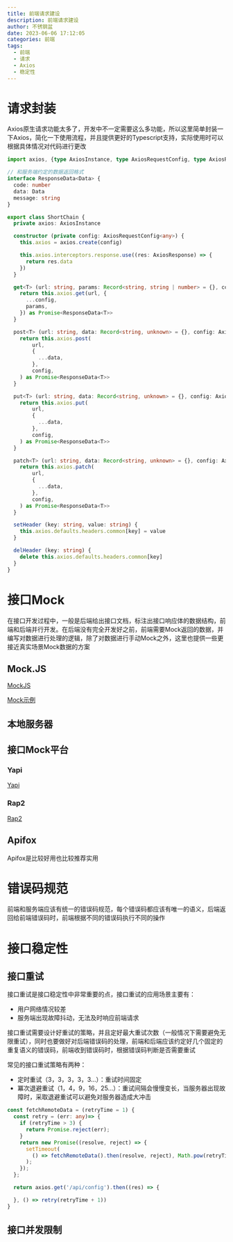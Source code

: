 ```yaml
---
title: 前端请求建设
description: 前端请求建设
author: 不锈钢盆
date: 2023-06-06 17:12:05
categories: 前端
tags:
  - 前端
  - 请求
  - Axios
  - 稳定性
---
```


# 请求封装

Axios原生请求功能太多了，开发中不一定需要这么多功能，所以这里简单封装一下Axios，简化一下使用流程，并且提供更好的Typescript支持，实际使用时可以根据具体情况对代码进行更改

```ts
import axios, {type AxiosInstance, type AxiosRequestConfig, type AxiosResponse} from 'axios'

// 和服务端约定的数据返回格式
interface ResponseData<Data> {
  code: number
  data: Data
  message: string
}

export class ShortChain {
  private axios: AxiosInstance

  constructor (private config: AxiosRequestConfig<any>) {
    this.axios = axios.create(config)

    this.axios.interceptors.response.use((res: AxiosResponse) => {
      return res.data
    })
  }

  get<T> (url: string, params: Record<string, string | number> = {}, config: AxiosRequestConfig = {}) {
    return this.axios.get(url, {
      ...config,
      params,
    }) as Promise<ResponseData<T>>
  }

  post<T> (url: string, data: Record<string, unknown> = {}, config: AxiosRequestConfig = {}) {
    return this.axios.post(
        url,
        {
          ...data,
        },
        config,
    ) as Promise<ResponseData<T>>
  }

  put<T> (url: string, data: Record<string, unknown> = {}, config: AxiosRequestConfig = {}) {
    return this.axios.put(
        url,
        {
          ...data,
        },
        config,
    ) as Promise<ResponseData<T>>
  }

  patch<T> (url: string, data: Record<string, unknown> = {}, config: AxiosRequestConfig = {}) {
    return this.axios.patch(
        url,
        {
          ...data,
        },
        config,
    ) as Promise<ResponseData<T>>
  }

  setHeader (key: string, value: string) {
    this.axios.defaults.headers.common[key] = value
  }

  delHeader (key: string) {
    delete this.axios.defaults.headers.common[key]
  }
}
```

# 接口Mock

在接口开发过程中，一般是后端给出接口文档，标注出接口响应体的数据结构，前端和后端并行开发。在后端没有完全开发好之前，前端需要Mock返回的数据，并编写对数据进行处理的逻辑，除了对数据进行手动Mock之外，这里也提供一些更接近真实场景Mock数据的方案

## Mock.JS

[MockJS](https://github.com/nuysoft/Mock)

[Mock示例](http://mockjs.com/examples.html)

## 本地服务器

## 接口Mock平台

### Yapi

[Yapi](https://github.com/YMFE/yapi)

### Rap2

[Rap2](https://github.com/thx/rap2-delos)

## Apifox

Apifox是比较好用也比较推荐实用



# 错误码规范

前端和服务端应该有统一的错误码规范，每个错误码都应该有唯一的语义，后端返回给前端错误码时，前端根据不同的错误码执行不同的操作



# 接口稳定性

## 接口重试

接口重试是接口稳定性中非常重要的点，接口重试的应用场景主要有：

- 用户网络情况较差
- 服务端出现故障抖动，无法及时响应前端请求

接口重试需要设计好重试的策略，并且定好最大重试次数（一般情况下需要避免无限重试），同时也要做好对后端错误码的处理，前端和后端应该约定好几个固定的重复语义的错误码，前端收到错误码时，根据错误码判断是否需要重试

常见的接口重试策略有两种：

- 定时重试（3，3，3，3，3...）：重试时间固定
- 冪次退避重试（1，4，9，16，25...）：重试间隔会慢慢变长，当服务器出现故障时，采取退避重试可以避免对服务器造成大冲击

```ts
const fetchRemoteData = (retryTime = 1) {
  const retry = (err: any)=> {
    if (retryTime > 3) {
      return Promise.reject(err);
    }
    return new Promise((resolve, reject) => {
      setTimeout(
        () => fetchRemoteData().then(resolve, reject), Math.pow(retryTime, 2) * 1000,
      );
    });
  };

  return axios.get('/api/config').then((res) => {

  }, () => retry(retryTime + 1))
}
```

## 接口并发限制
